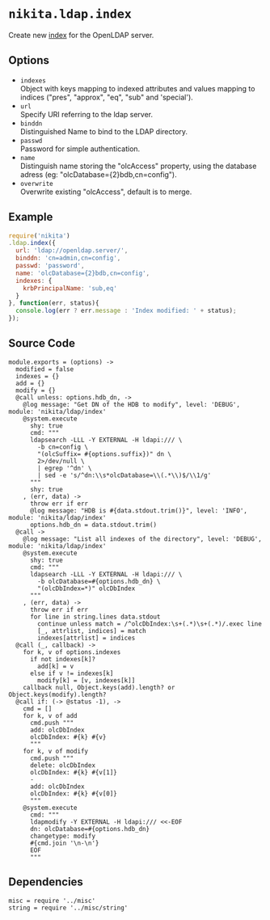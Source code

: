 
# `nikita.ldap.index`

Create new [index](index) for the OpenLDAP server.

## Options

* `indexes`   
  Object with keys mapping to indexed attributes and values mapping to indices
  ("pres", "approx", "eq", "sub" and 'special').   
* `url`   
  Specify URI referring to the ldap server.   
* `binddn`   
  Distinguished Name to bind to the LDAP directory.   
* `passwd`   
  Password for simple authentication.   
* `name`   
  Distinguish name storing the "olcAccess" property, using the database adress
  (eg: "olcDatabase={2}bdb,cn=config").   
* `overwrite`   
  Overwrite existing "olcAccess", default is to merge.   

## Example

```js
require('nikita')
.ldap.index({
  url: 'ldap://openldap.server/',
  binddn: 'cn=admin,cn=config',
  passwd: 'password',
  name: 'olcDatabase={2}bdb,cn=config',
  indexes: {
    krbPrincipalName: 'sub,eq'
  }
}, function(err, status){
  console.log(err ? err.message : 'Index modified: ' + status);
});
```

## Source Code

    module.exports = (options) ->
      modified = false
      indexes = {}
      add = {}
      modify = {}
      @call unless: options.hdb_dn, ->
        @log message: "Get DN of the HDB to modify", level: 'DEBUG', module: 'nikita/ldap/index'
        @system.execute
          shy: true
          cmd: """
          ldapsearch -LLL -Y EXTERNAL -H ldapi:/// \
            -b cn=config \
            "(olcSuffix= #{options.suffix})" dn \
            2>/dev/null \
            | egrep '^dn' \
            | sed -e 's/^dn:\\s*olcDatabase=\\(.*\\)$/\\1/g'
          """
          shy: true
        , (err, data) ->
          throw err if err
          @log message: "HDB is #{data.stdout.trim()}", level: 'INFO', module: 'nikita/ldap/index'
          options.hdb_dn = data.stdout.trim()
      @call ->
        @log message: "List all indexes of the directory", level: 'DEBUG', module: 'nikita/ldap/index'
        @system.execute
          shy: true
          cmd: """
          ldapsearch -LLL -Y EXTERNAL -H ldapi:/// \
            -b olcDatabase=#{options.hdb_dn} \
            "(olcDbIndex=*)" olcDbIndex
          """
        , (err, data) ->
          throw err if err
          for line in string.lines data.stdout
            continue unless match = /^olcDbIndex:\s+(.*)\s+(.*)/.exec line
            [_, attrlist, indices] = match
            indexes[attrlist] = indices
      @call (_, callback) ->
        for k, v of options.indexes
          if not indexes[k]?
            add[k] = v
          else if v != indexes[k]
            modify[k] = [v, indexes[k]]
        callback null, Object.keys(add).length? or Object.keys(modify).length?
      @call if: (-> @status -1), ->
        cmd = []
        for k, v of add
          cmd.push """
          add: olcDbIndex
          olcDbIndex: #{k} #{v}
          """
        for k, v of modify
          cmd.push """
          delete: olcDbIndex
          olcDbIndex: #{k} #{v[1]}
          -
          add: olcDbIndex
          olcDbIndex: #{k} #{v[0]}
          """
        @system.execute
          cmd: """
          ldapmodify -Y EXTERNAL -H ldapi:/// <<-EOF
          dn: olcDatabase=#{options.hdb_dn}
          changetype: modify
          #{cmd.join '\n-\n'}
          EOF
          """

## Dependencies

    misc = require '../misc'
    string = require '../misc/string'

[index]: http://www.zytrax.com/books/ldap/apa/indeces.html
